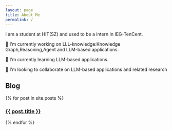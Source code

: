 ```yaml
---
layout: page
title: About Me
permalink: /
---
```


<!-- [📄 Here's my personanl CV!](/assets/files/CV-郝卓远.pdf) -->

I am a student at HIT(SZ) and used to be a intern in IEG-TenCent.

🔭 I'm currently working on LLL-knowledge:Knowledge Graph,Reasoning,Agent and LLM-based applications.

🌱 I'm currently learning LLM-based applications.

👯 I'm looking to collaborate on LLM-based applications and related research

## Blog

<div class="posts">
  {% for post in site.posts %}
    <article class="post">
      <h3><a href="{{ site.baseurl }}{{ post.url }}">{{ post.title }}</a></h3>
    </article>
  {% endfor %}
</div>
